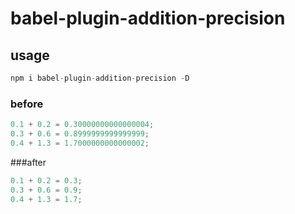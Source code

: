 # babel-plugin-addition-precision

## usage
```javascript
npm i babel-plugin-addition-precision -D
```


### before
```javascript
0.1 + 0.2 = 0.30000000000000004;
0.3 + 0.6 = 0.8999999999999999;
0.4 + 1.3 = 1.7000000000000002;
```

###after
```javascript
0.1 + 0.2 = 0.3;
0.3 + 0.6 = 0.9;
0.4 + 1.3 = 1.7;
```